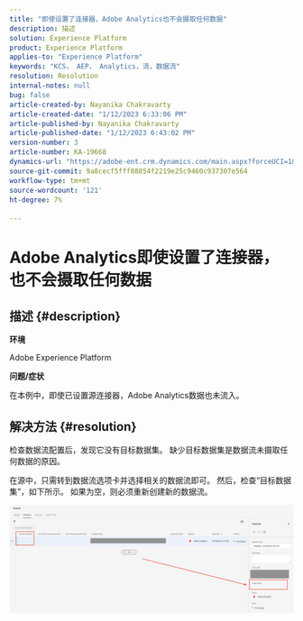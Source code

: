```yaml
---
title: "即使设置了连接器，Adobe Analytics也不会摄取任何数据"
description: 描述
solution: Experience Platform
product: Experience Platform
applies-to: "Experience Platform"
keywords: "KCS， AEP， Analytics，流，数据流"
resolution: Resolution
internal-notes: null
bug: false
article-created-by: Nayanika Chakravarty
article-created-date: "1/12/2023 6:33:06 PM"
article-published-by: Nayanika Chakravarty
article-published-date: "1/12/2023 6:43:02 PM"
version-number: 3
article-number: KA-19668
dynamics-url: "https://adobe-ent.crm.dynamics.com/main.aspx?forceUCI=1&pagetype=entityrecord&etn=knowledgearticle&id=4f0d8b8b-a792-ed11-aad1-6045bd006c82"
source-git-commit: 9a8cecf5fff08854f2219e25c9460c937307e564
workflow-type: tm+mt
source-wordcount: '121'
ht-degree: 7%

---
```


# Adobe Analytics即使设置了连接器，也不会摄取任何数据

## 描述 {#description}


<b>环境</b>

Adobe Experience Platform

<b>问题/症状</b>

在本例中，即使已设置源连接器，Adobe Analytics数据也未流入。


## 解决方法 {#resolution}


检查数据流配置后，发现它没有目标数据集。 缺少目标数据集是数据流未摄取任何数据的原因。

在源中，只需转到数据流选项卡并选择相关的数据流即可。 然后，检查“目标数据集”，如下所示。 如果为空，则必须重新创建新的数据流。

![](assets/6dcf5ee4-5adb-ec11-a7b6-0022480b01c6.png)


















